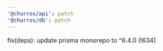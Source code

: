 ```yaml
---
'@churros/api': patch
'@churros/db': patch
---
```


fix(deps): update prisma monorepo to ^6.4.0 (!634)
